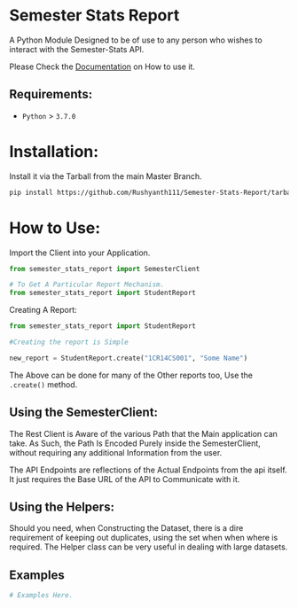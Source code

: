 # Semester Stats Report

A Python Module Designed to be of use to any person who wishes to interact with the Semester-Stats API.

Please Check the [Documentation](https://rushyanth111.github.io/Semester-Stats-Report/) on How to use it.

## Requirements:

- `Python` > `3.7.0`

# Installation:

Install it via the Tarball from the main Master Branch.

```zsh
pip install https://github.com/Rushyanth111/Semester-Stats-Report/tarball/master
```

# How to Use:

Import the Client into your Application.

```py
from semester_stats_report import SemesterClient

# To Get A Particular Report Mechanism.
from semester_stats_report import StudentReport
```

Creating A Report:

```py
from semester_stats_report import StudentReport

#Creating the report is Simple

new_report = StudentReport.create("1CR14CS001", "Some Name")
```

The Above can be done for many of the Other reports too, Use the `.create()` method.

## Using the SemesterClient:

The Rest Client is Aware of the various Path that the Main application can take. As Such, the Path Is Encoded Purely inside the SemesterClient, without requiring any additional Information from the user.

The API Endpoints are reflections of the Actual Endpoints from the api itself. It just requires the Base URL of the API to Communicate with it.

## Using the Helpers:

Should you need, when Constructing the Dataset, there is a dire requirement of keeping out duplicates, using the set when when where is required. The Helper class can be very useful in dealing with large datasets.

## Examples

```py
# Examples Here.
```
